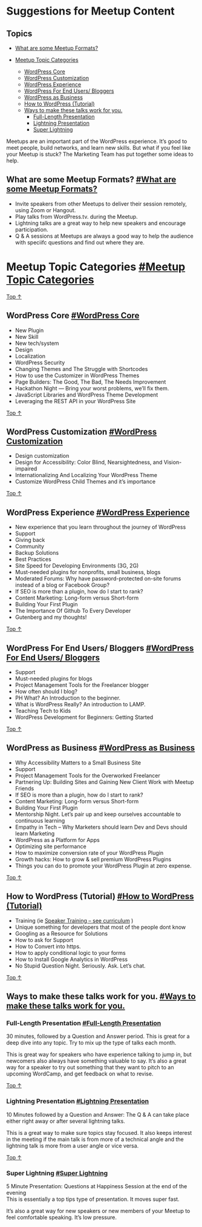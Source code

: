 Suggestions for Meetup Content
==============================

Topics
------

*   [What are some Meetup Formats?](#what-are-some-meetup-formats)

*   [Meetup Topic Categories](#meetup-topic-categories)
    *   [WordPress Core](#wordpress-core)
    *   [WordPress Customization](#wordpress-customization)
    *   [WordPress Experience](#wordpress-experience)
    *   [WordPress For End Users/ Bloggers](#wordpress-for-end-users-bloggers)
    *   [WordPress as Business](#wordpress-as-business)
    *   [How to WordPress (Tutorial)](#how-to-wordpress-tutorial)
    *   [Ways to make these talks work for you.](#ways-to-make-these-talks-work-for-you)
        *   [Full-Length Presentation](#full-length-presentation)
        *   [Lightning Presentation](#lightning-presentation)
        *   [Super Lightning](#super-lightning)

Meetups are an important part of the WordPress experience. It’s good to meet people, build networks, and learn new skills. But what if you feel like your Meetup is stuck? The Marketing Team has put together some ideas to help.

What are some Meetup Formats? [#What are some Meetup Formats?](#what-are-some-meetup-formats)
---------------------------------------------------------------------------------------------

*   Invite speakers from other Meetups to deliver their session remotely, using Zoom or Hangout.
*   Play talks from WordPress.tv. during the Meetup.
*   Lightning talks are a great way to help new speakers and encourage participation.
*   Q & A sessions at Meetups are always a good way to help the audience with speciifc questions and find out where they are.

Meetup Topic Categories [#Meetup Topic Categories](#meetup-topic-categories)
============================================================================

[Top ↑](#top)

WordPress Core [#WordPress Core](#wordpress-core)
-------------------------------------------------

*   New Plugin
*   New Skill
*   New tech/system
*   Design
*   Localization
*   WordPress Security
*   Changing Themes and The Struggle with Shortcodes
*   How to use the Customizer in WordPress Themes
*   Page Builders: The Good, The Bad, The Needs Improvement
*   Hackathon Night — Bring your worst problems, we’ll fix them.
*   JavaScript Libraries and WordPress Theme Development
*   Leveraging the REST API in your WordPress Site

[Top ↑](#top)

WordPress Customization [#WordPress Customization](#wordpress-customization)
----------------------------------------------------------------------------

*   Design customization
*   Design for Accessibility: Color Blind, Nearsightedness, and Vision-impaired
*   Internationalizing And Localizing Your WordPress Theme
*   Customize WordPress Child Themes and it’s importance

[Top ↑](#top)

WordPress Experience [#WordPress Experience](#wordpress-experience)
-------------------------------------------------------------------

*   New experience that you learn throughout the journey of WordPress
*   Support
*   Giving back
*   Community
*   Backup Solutions
*   Best Practices
*   Site Speed for Developing Environments (3G, 2G)
*   Must-needed plugins for nonprofits, small business, blogs
*   Moderated Forums: Why have password-protected on-site forums instead of a blog or Facebook Group?
*   If SEO is more than a plugin, how do I start to rank?
*   Content Marketing: Long-form versus Short-form
*   Building Your First Plugin
*   The Importance Of Github To Every Developer
*   Gutenberg and my thoughts!

[Top ↑](#top)

WordPress For End Users/ Bloggers [#WordPress For End Users/ Bloggers](#wordpress-for-end-users-bloggers)
---------------------------------------------------------------------------------------------------------

*   Support
*   Must-needed plugins for blogs
*   Project Management Tools for the Freelancer blogger
*   How often should I blog?
*   PH What? An Introduction to the beginner.
*   What is WordPress Really? An introduction to LAMP.
*   Teaching Tech to Kids
*   WordPress Development for Beginners: Getting Started

[Top ↑](#top)

WordPress as Business [#WordPress as Business](#wordpress-as-business)
----------------------------------------------------------------------

*   Why Accessibility Matters to a Small Business Site
*   Support
*   Project Management Tools for the Overworked Freelancer
*   Partnering Up: Building Sites and Gaining New Client Work with Meetup Friends
*   If SEO is more than a plugin, how do I start to rank?
*   Content Marketing: Long-form versus Short-form
*   Building Your First Plugin
*   Mentorship Night. Let’s pair up and keep ourselves accountable to continuous learning
*   Empathy in Tech – Why Marketers should learn Dev and Devs should learn Marketing
*   WordPress as a Platform for Apps
*   Optimizing site performance
*   How to maximize conversion rate of your WordPress Plugin
*   Growth hacks: How to grow & sell premium WordPress Plugins
*   Things you can do to promote your WordPress Plugin at zero expense.

[Top ↑](#top)

How to WordPress (Tutorial) [#How to WordPress (Tutorial)](#how-to-wordpress-tutorial)
--------------------------------------------------------------------------------------

*   Training (ie [Speaker Training – see curriculum](https://make.wordpress.org/training/handbook/speaker-training/) )
*   Unique something for developers that most of the people dont know
*   Googling as a Resource for Solutions
*   How to ask for Support
*   How to Convert into https.
*   How to apply conditional logic to your forms
*   How to Install Google Analytics in WordPress
*   No Stupid Question Night. Seriously. Ask. Let’s chat.

[Top ↑](#top)

Ways to make these talks work for you. [#Ways to make these talks work for you.](#ways-to-make-these-talks-work-for-you)
------------------------------------------------------------------------------------------------------------------------

### Full-Length Presentation [#Full-Length Presentation](#full-length-presentation)

30 minutes, followed by a Question and Answer period. This is great for a deep dive into any topic. Try to mix up the type of talks each month.

This is great way for speakers who have experience talking to jump in, but newcomers also always have something valuable to say. It’s also a great way for a speaker to try out something that they want to pitch to an upcoming WordCamp, and get feedback on what to revise.

[Top ↑](#top)

### Lightning Presentation [#Lightning Presentation](#lightning-presentation)

10 Minutes followed by a Question and Answer: The Q & A can take place either right away or after several lightning talks.

This is a great way to make sure topics stay focused. It also keeps interest in the meeting if the main talk is from more of a technical angle and the lightning talk is more from a user angle or vice versa.

[Top ↑](#top)

### Super Lightning [#Super Lightning](#super-lightning)

5 Minute Presentation: Questions at Happiness Session at the end of the evening  
This is essentially a top tips type of presentation. It moves super fast.

It’s also a great way for new speakers or new members of your Meetup to feel comfortable speaking. It’s low pressure.
